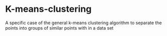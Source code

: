 # K-means-clustering
A specific case of the general k-means clustering algorithm to separate the points into groups of similar points with in a data set
